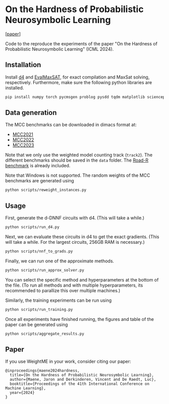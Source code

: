 # On the Hardness of Probabilistic Neurosymbolic Learning

[[paper](https://arxiv.org/pdf/2406.04472)]

Code to the reproduce the experiments of the paper "On the Hardness of Probabilistic Neurosymbolic Learning" (ICML 2024).

## Installation

Install [d4](https://github.com/crillab/d4) and [EvalMaxSAT](https://github.com/FlorentAvellaneda/EvalMaxSAT), for exact compilation and MaxSat solving, respectively.
Furthermore, make sure the following python libraries are installed.
```bash
pip install numpy torch pycmsgen problog pysdd tqdm matplotlib scienceplots
```

## Data generation

The MCC benchmarks can be downloaded in dimacs format at:
- [MCC2021](https://zenodo.org/records/10012857)
- [MCC2022](https://zenodo.org/records/10012860)
- [MCC2023](https://zenodo.org/records/10012864)

Note that we only use the weighted model counting track (`track2`). The different benchmarks should be saved in the `data` folder.
The [Road-R benchmark](https://github.com/EGiunchiglia/ROAD-R/tree/main/requirements) is already included.

Note that Windows is not supported. The random weights of the MCC benchmarks are generated using
```bash
python scripts/reweight_instances.py
```


## Usage

First, generate the d-DNNF circuits with d4. (This will take a while.)
```bash
python scripts/run_d4.py
```
Next, we can evaluate these circuits in d4 to get the exact gradients. (This will take a while. For the largest circuits, 256GB RAM is necessary.)
```bash
python scripts/nnf_to_grads.py
```

Finally, we can run one of the approximate methods.
```bash
python scripts/run_approx_solver.py
```

You can select the specific method and hyperparameters at the bottom of the file.
(To run all methods and with multiple hyperparameters, its recommended to parallize this over multiple machines.)

Similarly, the training experiments can be run using
```bash
python scripts/run_training.py
```

Once all experiments have finished running, the figures and table of the paper can be generated using
```bash
python scripts/aggregate_results.py
```

## Paper

If you use WeightME in your work, consider citing our paper:

```
@inproceedings{maene2024hardness,
  title={On the Hardness of Probabilistic Neurosymbolic Learning},
  author={Maene, Jaron and Derkinderen, Vincent and De Raedt, Luc},
  booktitle={Proceedings of the 41th International Conference on Machine Learning},
  year={2024}
}
```
